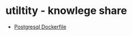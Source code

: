 # utiltity - knowlege share
- [Postgresql Dockerfile](https://github.com/chinh-vu/utiltity/blob/main/docker-postgresql.md)



